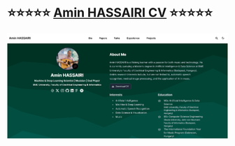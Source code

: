 # ⭐⭐⭐⭐⭐ [Amin HASSAIRI CV](https://amin-hassairi.github.io/AboutMe) ⭐⭐⭐⭐⭐

[![Screenshot](.github/amin-hassairi.webp)](https://hugoblox.com/templates/)